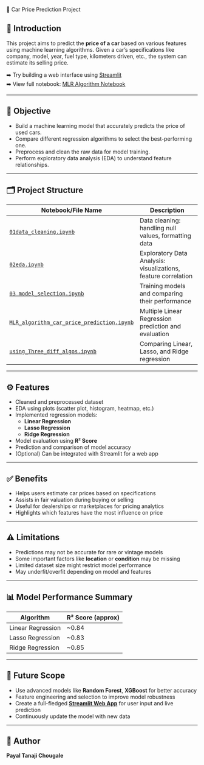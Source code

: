  🚗 Car Price Prediction Project

## 📌 Introduction

This project aims to predict the **price of a car** based on various features using machine learning algorithms. Given a car’s specifications like company, model, year, fuel type, kilometers driven, etc., the system can estimate its selling price.

➡️ Try building a web interface using [Streamlit](https://streamlit.io)  
➡️ View full notebook: [MLR Algorithm Notebook](./MLR_algorithm_car_price_prediction.ipynb)

---

## 🎯 Objective

- Build a machine learning model that accurately predicts the price of used cars.
- Compare different regression algorithms to select the best-performing one.
- Preprocess and clean the raw data for model training.
- Perform exploratory data analysis (EDA) to understand feature relationships.

---

## 🗂️ Project Structure

| Notebook/File Name                | Description |
|----------------------------------|-------------|
| [`01data_cleaning.ipynb`](./01data_cleaning.ipynb)           | Data cleaning: handling null values, formatting data |
| [`02eda.ipynb`](./02eda.ipynb)                     | Exploratory Data Analysis: visualizations, feature correlation |
| [`03 model_selection.ipynb`](./03%20model_selection.ipynb)       | Training models and comparing their performance |
| [`MLR_algorithm_car_price_prediction.ipynb`](./MLR_algorithm_car_price_prediction.ipynb) | Multiple Linear Regression prediction and evaluation |
| [`using_Three_diff_algos.ipynb`](./using_Three_diff_algos.ipynb)   | Comparing Linear, Lasso, and Ridge regression |

---

## ⚙️ Features

- Cleaned and preprocessed dataset
- EDA using plots (scatter plot, histogram, heatmap, etc.)
- Implemented regression models:
  - **Linear Regression**
  - **Lasso Regression**
  - **Ridge Regression**
- Model evaluation using **R² Score**
- Prediction and comparison of model accuracy
- (Optional) Can be integrated with Streamlit for a web app

---

## ✅ Benefits

- Helps users estimate car prices based on specifications
- Assists in fair valuation during buying or selling
- Useful for dealerships or marketplaces for pricing analytics
- Highlights which features have the most influence on price

---

## ⚠️ Limitations

- Predictions may not be accurate for rare or vintage models
- Some important factors like **location** or **condition** may be missing
- Limited dataset size might restrict model performance
- May underfit/overfit depending on model and features

---

## 📊 Model Performance Summary

| Algorithm         | R² Score (approx) |
|-------------------|-------------------|
| Linear Regression | ~0.84             |
| Lasso Regression  | ~0.83             |
| Ridge Regression  | ~0.85             |

---

## 🚀 Future Scope

- Use advanced models like **Random Forest**, **XGBoost** for better accuracy
- Feature engineering and selection to improve model robustness
- Create a full-fledged **[Streamlit Web App](https://streamlit.io)** for user input and live prediction
- Continuously update the model with new data

---

## 👤 Author

**Payal Tanaji Chougale**  
